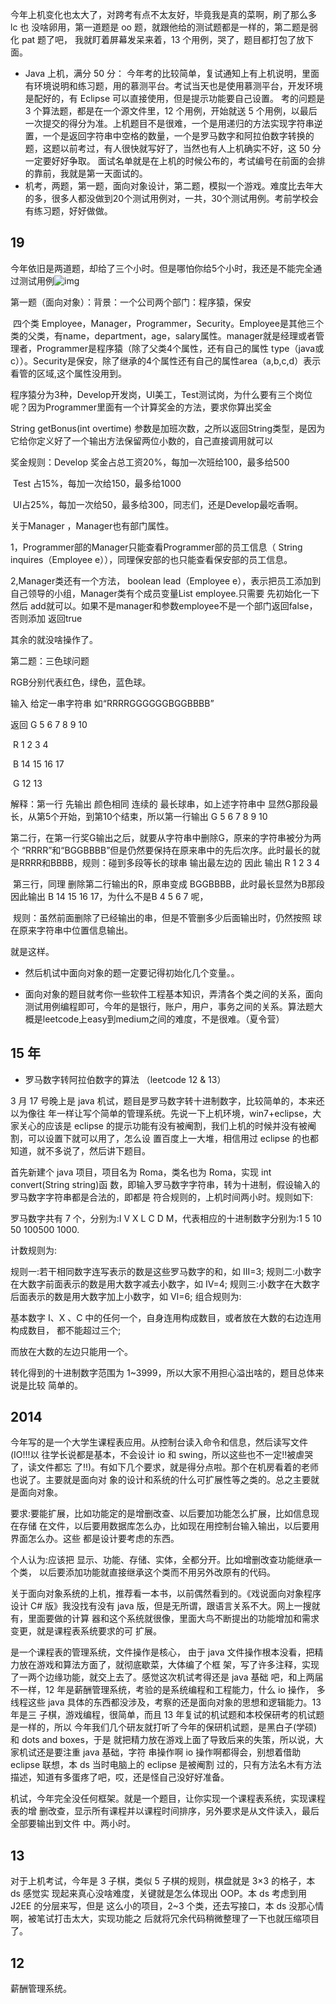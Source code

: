今年上机变化也太大了，对跨考有点不太友好，毕竟我是真的菜啊，刷了那么多 lc 也 没啥卵用，第一道题是 oo 题，就跟他给的测试题都是一样的，第二题是弱化 pat 题了吧， 我就盯着屏幕发呆来着，13 个用例，哭了，题目都打包了放下面。



* Java 上机，满分 50 分：
  今年考的比较简单，复试通知上有上机说明，里面有环境说明和练习题，用的慕测平台。考试当天也是使用慕测平台，开发环境是配好的，有 Eclipse 可以直接使用，但是提示功能要自己设置。
  考的问题是 3 个算法题，都是在一个源文件里，12 个用例，开始就送 5 个用例，以最后一次提交的得分为准。上机题目不是很难，一个是用递归的方法实现字符串逆置，一个是返回字符串中空格的数量，一个是罗马数字和阿拉伯数字转换的题，这题以前考过，有人很快就写好了，当然也有人上机确实不好，这 50 分一定要好好争取。
  面试名单就是在上机的时候公布的，考试编号在前面的会排的靠前，我就是第一天面试的。
* 机考，两题，第一题，面向对象设计，第二题，模拟一个游戏。难度比去年大的多，很多人都没做到20个测试用例对，一共，30个测试用例。考前学校会有练习题，好好做做。



## 19

今年依旧是两道题，却给了三个小时。但是哪怕你给5个小时，我还是不能完全通过测试用例![img](http://cskaoyan.com/static/image/smiley/coolmonkey/14.gif)





第一题（面向对象）：背景：一个公司两个部门：程序猿，保安



​                          四个类 Employee，Manager，Programmer，Security。Employee是其他三个类的父类，有name，department，age，salary属性。manager就是经理或者管理者，Programmer是程序猿（除了父类4个属性，还有自己的属性 type（java或c））。Security是保安，除了继承的4个属性还有自己的属性area（a,b,c,d）表示看管的区域,这个属性没用到。





程序猿分为3种，Develop开发岗，UI美工，Test测试岗，为什么要有三个岗位呢？因为Programmer里面有一个计算奖金的方法，要求你算出奖金



String getBonus(int overtime) 参数是加班次数，之所以返回String类型，是因为它给你定义好了一个输出方法保留两位小数的，自己直接调用就可以



奖金规则：Develop 奖金占总工资20%，每加一次班给100，最多给500



​          Test 占15%，每加一次给150，最多给1000



​          UI占25%，每加一次给50，最多给300，同志们，还是Develop最吃香啊。





关于Manager ，Manager也有部门属性。



1，Programmer部的Manager只能查看Programmer部的员工信息（ String inquires（Employee e）），同理保安部的也只能查看保安部的员工信息。



2,Manager类还有一个方法， boolean lead（Employee e），表示把员工添加到自己领导的小组，Manager类有个成员变量List<Employee> employee.只需要 先初始化一下然后 add就可以。如果不是manager和参数employee不是一个部门返回false，否则添加 返回true



其余的就没啥操作了。







第二题：三色球问题



RGB分别代表红色，绿色，蓝色球。



输入 给定一串字符串 如“RRRRGGGGGGBGGBBBB”



返回  G 5 6 7 8 9 10



​      R 1 2 3 4



​      B 14 15 16 17



​      G 12 13



解释：第一行 先输出 颜色相同 连续的 最长球串，如上述字符串中 显然G那段最长，从第5个开始，到第10个结束，所以第一行输出 G 5 6 7 8 9 10



​       第二行，在第一行奖G输出之后，就要从字符串中删除G，原来的字符串被分为两个 “RRRR”和“BGGBBBB”但是仍然要保持在原来串中的先后次序。此时最长的就是RRRR和BBBB，规则：碰到多段等长的球串 输出最左边的 因此 输出 R 1 2 3 4



​      第三行，同理 删除第二行输出的R，原串变成 BGGBBBB，此时最长显然为B那段 因此输出 B 14 15 16 17，为什么不是B 4 5 6 7 呢，



​      规则：虽然前面删除了已经输出的串，但是不管删多少后面输出时，仍然按照 球在原来字符串中位置信息输出。



就是这样。



* 然后机试中面向对象的题一定要记得初始化几个变量。。

* 面向对象的题目就考你一些软件工程基本知识，弄清各个类之间的关系，面向测试用例编程即可，今年的是银行，账户，用户，事务之间的关系。算法题大概是leetcode上easy到medium之间的难度，不是很难。（夏令营）

## 15 年

* 罗马数字转阿拉伯数字的算法 （leetcode 12 & 13）

3 月 17 号晚上是 java 机试，题目是罗马数字转十进制数字，比较简单的，本来还以为像往 年一样让写个简单的管理系统。先说一下上机环境，win7+eclipse，大家关心的应该是 eclipse 的提示功能有没有被阉割，我们上机的时候并没有被阉割，可以设置下就可以用了，怎么设 置百度上一大堆，相信用过 eclipse 的也都知道，就不多说了，然后讲下题目。

首先新建个 java 项目，项目名为 Roma，类名也为 Roma，实现 int convert(String string)函 数，即输入罗马数字字符串，转为十进制，假设输入的罗马数字字符串都是合法的，即都是 符合规则的，上机时间两小时。规则如下:

罗马数字共有 7 个，分别为:I V X L C D M，代表相应的十进制数字分别为:1 5 10 50 100500 1000.

计数规则为:

规则一:若干相同数字连写表示的数是这些罗马数字的和，如 III=3; 规则二:小数字在大数字前面表示的数是用大数字减去小数字，如 IV=4; 规则三:小数字在大数字后面表示的数是用大数字加上小数字，如 VI=6; 组合规则为:

基本数字 I、X 、C 中的任何一个，自身连用构成数目，或者放在大数的右边连用构成数目， 都不能超过三个;

而放在大数的左边只能用一个。

转化得到的十进制数字范围为 1~3999，所以大家不用担心溢出啥的，题目总体来说是比较 简单的。



## 2014

今年写的是一个大学生课程表应用。从控制台读入命令和信息，然后读写文件(IO!!!以 往学长说都是基本，不会设计 io 和 swing，所以这些也不一定!!被虐哭了，读文件都忘 了!!)。有如下几个要求，就是得分点啦。那个在机房看着的老师也说了。主要就是面向对 象的设计和系统的什么可扩展性等之类的。总之主要就是面向对象。

要求:要能扩展，比如功能定的是增删改查、以后要加功能怎么扩展，比如信息现在存储 在文件，以后要用数据库怎么办，比如现在用控制台输入输出，以后要用界面怎么办。这些 都是设计要考虑的东西。

个人认为:应该把 显示、功能、存储、实体，全都分开。比如增删改查功能继承一个类， 以后要添加功能就直接继承这个类而不用另外改原有的代码。

关于面向对象系统的上机，推荐看一本书，以前偶然看到的。《戏说面向对象程序设计 C# 版》我没找有没有 java 版，但是无所谓，跟语言关系不大。网上一搜就有，里面要做的计算 器和这个系统就很像，里面大鸟不断提出的功能增加和需求变更，就是课程表系统要求的可 扩展。



是一个课程表的管理系统，文件操作是核心， 由于 java 文件操作根本没看，把精力放在游戏和算法方面了，就彻底歇菜，大体编了个框 架，写了许多注释，实现了一两个边缘功能，就交上去了。感觉这次机试考得还是 java 基础 吧，和上两届不一样，12 年是薪酬管理系统，考验的是系统编程和工程能力，什么 io 操作， 多线程这些 java 具体的东西都没涉及，考察的还是面向对象的思想和逻辑能力。13 年是三 子棋，游戏编程，很简单，而且 13 年复试的机试题和本校保研考的机试题是一样的，所以 今年我们几个研友就打听了今年的保研机试题，是黑白子(学硕)和 dots and boxes，于是 就把精力放在游戏上面了导致后来的失策，所以说，大家机试还是要注重 java 基础，字符 串操作啊 io 操作啊都得会，别想着借助 eclipse 联想，本 ds 当时电脑上的 eclipse 是被阉割 过的，只有方法名木有方法描述，知道有多蛋疼了吧，哎，还是怪自己没好好准备。



机试，今年完全没任何框架。就是一个题目，让你实现一个课程表系统，实现课程表的增 删改查，显示所有课程并以课程时间排序，另外要求是从文件读入，最后全部要输出到文件 中。两小时。



## 13

对于上机考试，今年是 3 子棋，类似 5 子棋的规则，棋盘就是 3×3 的格子，本 ds 感觉实 现起来真心没啥难度，关键就是怎么体现出 OOP。本 ds 考虑到用 J2EE 的分层来写，但是 这么小的项目，2~3 个类，还去写接口，本 ds 没那心情啊，被笔试打击太大，实现功能之 后就将冗余代码稍微整理了一下也就压缩项目了。



## 12

薪酬管理系统。